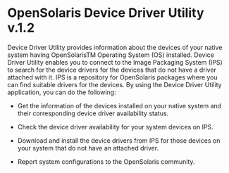 # OpenSolaris Device Driver Utility v.1.2

Device Driver Utility provides information about the devices of your native system having OpenSolarisTM Operating System (OS) installed. Device Driver Utility enables you to connect to the Image Packaging System (IPS) to search for the device drivers for the devices that do not have a driver attached with it. IPS is a repository for OpenSolaris packages where you can find suitable drivers for the devices. By using the Device Driver Utility application, you can do the following:

* Get the information of the devices installed on your native system and their corresponding device driver availability status.

* Check the device driver availability for your system devices on IPS.

* Download and install the device drivers from IPS for those devices on your system that do not have an attached driver.

* Report system configurations to the OpenSolaris community.
